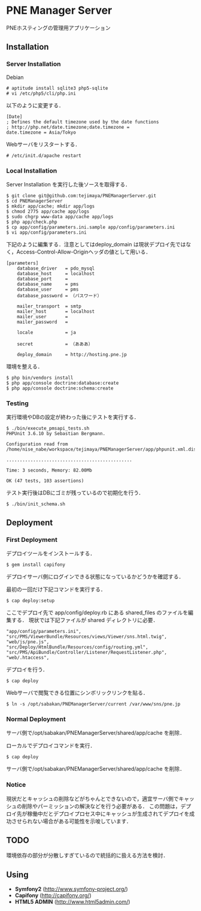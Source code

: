 PNE Manager Server
==================

PNEホスティングの管理用アプリケーション

Installation
------------

### Server Installation

Debian

    # aptitude install sqlite3 php5-sqlite
    # vi /etc/php5/cli/php.ini

以下のように変更する．

    [Date]
    ; Defines the default timezone used by the date functions
    ; http://php.net/date.timezone;date.timezone =
    date.timezone = Asia/Tokyo

Webサーバをリスタートする．

    # /etc/init.d/apache restart

### Local Installation

Server Installation を実行した後ソースを取得する．

    $ git clone git@github.com:tejimaya/PNEManagerServer.git
    $ cd PNEManagerServer
    $ mkdir app/cache; mkdir app/logs
    $ chmod 2775 app/cache app/logs
    $ sudo chgrp www-data app/cache app/logs
    $ php app/check.php
    $ cp app/config/parameters.ini.sample app/config/parameters.ini
    $ vi app/config/parameters.ini

下記のように編集する．注意としてはdeploy\_domain は現状デプロイ先ではなく，Access-Control-Allow-Originヘッダの値として用いる．

    [parameters]
        database_driver   = pdo_mysql
        database_host     = localhost
        database_port     =
        database_name     = pms
        database_user     = pms
        database_password = （パスワード）

        mailer_transport  = smtp
        mailer_host       = localhost
        mailer_user       =
        mailer_password   =

        locale            = ja

        secret            = （あああ）

        deploy_domain     = http://hosting.pne.jp

環境を整える．

    $ php bin/vendors install
    $ php app/console doctrine:database:create
    $ php app/console doctrine:schema:create

### Testing

実行環境やDBの設定が終わった後にテストを実行する．

    $ ./bin/execute_pmsapi_tests.sh
    PHPUnit 3.6.10 by Sebastian Bergmann.

    Configuration read from /home/nise_nabe/workspace/tejimaya/PNEManagerServer/app/phpunit.xml.dist

    ...............................................

    Time: 3 seconds, Memory: 82.00Mb

    OK (47 tests, 103 assertions)

テスト実行後はDBにゴミが残っているので初期化を行う．

    $ ./bin/init_schema.sh

Deployment
----------

### First Deployment

デプロイツールをインストールする．

    $ gem install capifony

デプロイサーバ側にログインできる状態になっているかどうかを確認する．

最初の一回だけ下記コマンドを実行する．

    $ cap deploy:setup

ここでデプロイ先で app/config/deploy.rb にある shared\_files のファイルを編集する．
現状では下記ファイルが shared ディレクトリに必要．

    "app/config/parameters.ini",
    "src/PMS/ViewerBundle/Resources/views/Viewer/sns.html.twig",
    "web/js/pne.js",
    "src/Deploy/HtmlBundle/Resources/config/routing.yml",
    "src/PMS/ApiBundle/Controller/Listener/RequestListener.php",
    "web/.htaccess",

デプロイを行う．

    $ cap deploy

Webサーバで閲覧できる位置にシンボリックリンクを貼る．

    $ ln -s /opt/sabakan/PNEManagerServer/current /var/www/sns/pne.jp

### Normal Deployment

サーバ側で/opt/sabakan/PNEManagerServer/shared/app/cache を削除．

ローカルでデプロイコマンドを実行．

    $ cap deploy

サーバ側で/opt/sabakan/PNEManagerServer/shared/app/cache を削除．


### Notice

現状だとキャッシュの削除などがちゃんとできないので，適宜サーバ側でキャッシュの削除やパーミッションの解決などを行う必要がある．
この問題は，デプロイ先が稼働中だとデプロイプロセス中にキャッシュが生成されてデプロイを成功させられない場合がある可能性を示唆しています．


TODO
----

環境依存の部分が分散しすぎているので統括的に扱える方法を検討．

Using
-----

* **Symfony2** (http://www.symfony-project.org/)
* **Capifony** (http://capifony.org/)
* **HTML5 ADMIN** (http://www.html5admin.com/)
